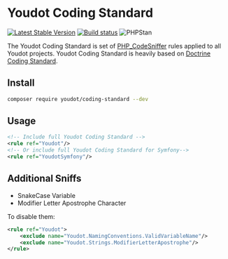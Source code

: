 # Youdot Coding Standard

[![Latest Stable Version](https://img.shields.io/packagist/v/youdot/coding-standard.svg?style=flat-square&colorB=007EC6)](https://packagist.org/packages/youdot/coding-standard)
[![Build status](https://img.shields.io/travis/Youdot/coding-standard-php/master.svg?label=travis&style=flat-square)](https://travis-ci.org/Youdot/coding-standard-php)
![PHPStan](https://img.shields.io/badge/style-level%207-brightgreen.svg?style=flat-square&label=phpstan)

The Youdot Coding Standard is set of [PHP_CodeSniffer](https://github.com/squizlabs/PHP_CodeSniffer) rules applied to all Youdot projects.
Youdot Coding Standard is heavily based on [Doctrine Coding Standard](https://github.com/doctrine/coding-standard).

## Install

```sh
composer require youdot/coding-standard --dev
```

## Usage

```xml
<!-- Include full Youdot Coding Standard -->
<rule ref="Youdot"/>
<!-- Or include full Youdot Coding Standard for Symfony-->
<rule ref="YoudotSymfony"/>
```

## Additional Sniffs

 - SnakeCase Variable
 - Modifier Letter Apostrophe Character

To disable them:

```xml
<rule ref="Youdot">
    <exclude name="Youdot.NamingConventions.ValidVariableName"/>
    <exclude name="Youdot.Strings.ModifierLetterApostrophe"/>
</rule>
```
